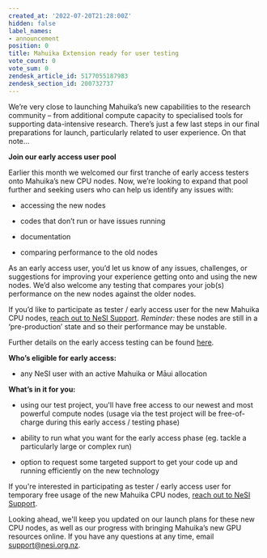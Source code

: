 ```yaml
---
created_at: '2022-07-20T21:28:00Z'
hidden: false
label_names:
- announcement
position: 0
title: Mahuika Extension ready for user testing
vote_count: 0
vote_sum: 0
zendesk_article_id: 5177055187983
zendesk_section_id: 200732737
---
```


We’re very close to launching Mahuika’s new capabilities to the research
community – from additional compute capacity to specialised tools for
supporting data-intensive research. There’s just a few last steps in our
final preparations for launch, particularly related to user experience.
On that note…

**Join our early access user pool**

Earlier this month we welcomed our first tranche of early access testers
onto Mahuika’s new CPU nodes. Now, we’re looking to expand that pool
further and seeking users who can help us identify any issues with:

-   accessing the new nodes

-   codes that don’t run or have issues running

-   documentation

-   comparing performance to the old nodes

As an early access user, you’d let us know of any issues, challenges, or
suggestions for improving your experience getting onto and using the new
nodes. We’d also welcome any testing that compares your job(s)
performance on the new nodes against the older nodes.

If you’d like to participate as tester / early access user for the new
Mahuika CPU nodes,
<a href="https://support.nesi.org.nz/hc/en-gb/requests/new" class="css-tgpl01" title="https://support.nesi.org.nz/hc/en-gb/requests/new"><span>reach out to NeSI Support</span></a>.
*Reminder:* these nodes are still in a ‘pre-production’ state and so
their performance may be unstable.

Further details on the early access testing can be found
<a href="https://support.nesi.org.nz/hc/en-gb/articles/5002335382543-Mahuika-Extension-Onboarding" class="css-tgpl01" title="https://support.nesi.org.nz/hc/en-gb/articles/5002335382543-Mahuika-Extension-Onboarding"><span>here</span></a>.

**Who’s eligible for early access:**

-   any NeSI user with an active Mahuika or Māui allocation

**What’s in it for you:**

-   using our test project, you'll have free access to our newest and
    most powerful compute nodes (usage via the test project will be
    free-of-charge during this early access / testing phase)

-   ability to run what you want for the early access phase (eg. tackle
    a particularly large or complex run)

-   option to request some targeted support to get your code up and
    running efficiently on the new technology

If you're interested in participating as tester / early access user for
temporary free usage of the new Mahuika CPU nodes,
<a href="https://support.nesi.org.nz/hc/en-gb/requests/new" class="css-tgpl01" title="https://support.nesi.org.nz/hc/en-gb/requests/new"><span>reach out to NeSI Support</span></a>.

Looking ahead, we'll keep you updated on our launch plans for these new
CPU nodes, as well as our progress with bringing Mahuika’s new GPU
resources online. If you have any questions at any time, email
<a href="mailto:support@nesi.org.nz" class="css-tgpl01">support@nesi.org.nz</a>.
